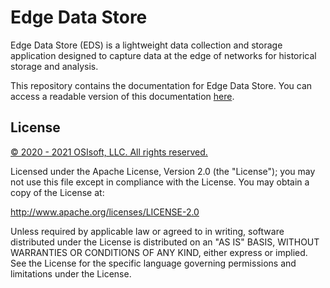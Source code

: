 # Edge Data Store

Edge Data Store (EDS) is a lightweight data collection and storage application designed to capture data at the edge of networks for historical storage and analysis.

This repository contains the documentation for Edge Data Store. You can access a readable version of this documentation [here](https://osisoft.github.io/Edge-Data-Store-Docs/content/).

## License

<a href="https://www.osisoft.com/copyright/">© 2020 - 2021 OSIsoft, LLC. All rights reserved.</a>

Licensed under the Apache License, Version 2.0 (the "License"); you may not use this file except in compliance with the License. You may obtain a copy of the License at:

http://www.apache.org/licenses/LICENSE-2.0

Unless required by applicable law or agreed to in writing, software distributed under the License is distributed on an "AS IS" BASIS, WITHOUT WARRANTIES OR CONDITIONS OF ANY KIND, either express or implied. See the License for the specific language governing permissions and limitations under the License.
